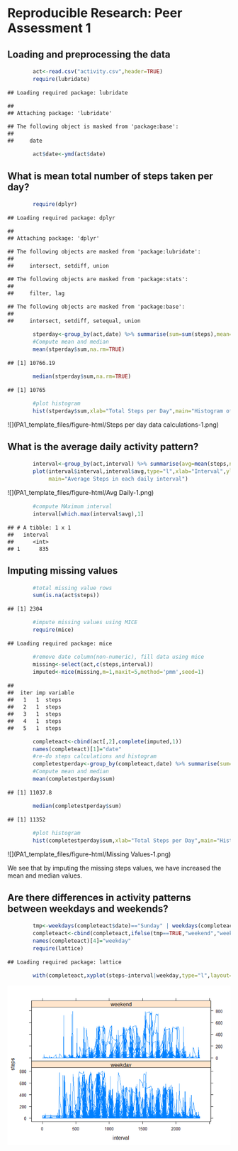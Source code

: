 # Reproducible Research: Peer Assessment 1


## Loading and preprocessing the data

```r
        act<-read.csv("activity.csv",header=TRUE)
        require(lubridate)
```

```
## Loading required package: lubridate
```

```
## 
## Attaching package: 'lubridate'
```

```
## The following object is masked from 'package:base':
## 
##     date
```

```r
        act$date<-ymd(act$date)
```


## What is mean total number of steps taken per day?

```r
        require(dplyr)
```

```
## Loading required package: dplyr
```

```
## 
## Attaching package: 'dplyr'
```

```
## The following objects are masked from 'package:lubridate':
## 
##     intersect, setdiff, union
```

```
## The following objects are masked from 'package:stats':
## 
##     filter, lag
```

```
## The following objects are masked from 'package:base':
## 
##     intersect, setdiff, setequal, union
```

```r
        stperday<-group_by(act,date) %>% summarise(sum=sum(steps),mean=mean(steps),median=median(steps))
        #Compute mean and median
        mean(stperday$sum,na.rm=TRUE)
```

```
## [1] 10766.19
```

```r
        median(stperday$sum,na.rm=TRUE)
```

```
## [1] 10765
```

```r
        #plot histogram
        hist(stperday$sum,xlab="Total Steps per Day",main="Histogram of Steps per Day")
```

![](PA1_template_files/figure-html/Steps per day data calculations-1.png)<!-- -->


## What is the average daily activity pattern?

```r
        interval<-group_by(act,interval) %>% summarise(avg=mean(steps,na.rm=TRUE))
        plot(interval$interval,interval$avg,type="l",xlab="Interval",ylab="Average Steps",
             main="Average Steps in each daily interval")
```

![](PA1_template_files/figure-html/Avg Daily-1.png)<!-- -->

```r
        #compute MAximum interval
        interval[which.max(interval$avg),1]
```

```
## # A tibble: 1 x 1
##   interval
##      <int>
## 1      835
```


## Imputing missing values

```r
        #total missing value rows
        sum(is.na(act$steps))
```

```
## [1] 2304
```

```r
        #impute missing values using MICE
        require(mice)
```

```
## Loading required package: mice
```

```r
        #remove date column(non-numeric), fill data using mice
        missing<-select(act,c(steps,interval))
        imputed<-mice(missing,m=1,maxit=5,method='pmm',seed=1)
```

```
## 
##  iter imp variable
##   1   1  steps
##   2   1  steps
##   3   1  steps
##   4   1  steps
##   5   1  steps
```

```r
        completeact<-cbind(act[,2],complete(imputed,1))
        names(completeact)[1]="date"
        #re-do steps calculations and histogram
        completestperday<-group_by(completeact,date) %>% summarise(sum=sum(steps),mean=mean(steps),median=median(steps))
        #Compute mean and median
        mean(completestperday$sum)
```

```
## [1] 11037.8
```

```r
        median(completestperday$sum)
```

```
## [1] 11352
```

```r
        #plot histogram
        hist(completestperday$sum,xlab="Total Steps per Day",main="Histogram of Steps per Day(Missing filled)")
```

![](PA1_template_files/figure-html/Missing Values-1.png)<!-- -->


We see that by imputing the missing steps values, we have increased the mean and median values.


## Are there differences in activity patterns between weekdays and weekends?

```r
        tmp<-weekdays(completeact$date)=="Sunday" | weekdays(completeact$date)=="Saturday"
        completeact<-cbind(completeact,ifelse(tmp==TRUE,"weekend","weekday"))
        names(completeact)[4]="weekday"
        require(lattice)
```

```
## Loading required package: lattice
```

```r
        with(completeact,xyplot(steps~interval|weekday,type="l",layout=(c(1,2))))
```

![](PA1_template_files/figure-html/Weekday/Weekend-1.png)<!-- -->
